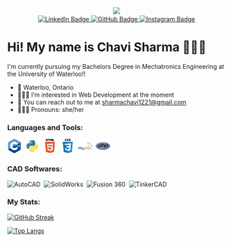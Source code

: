 <div id="header" align="center">
  <img src="https://media.giphy.com/media/v1.Y2lkPTc5MGI3NjExYWlvODRxY3kyNHIwcnEyMHNtNzN1eTk2MGkxbDlkYjhycjloM2VhNiZlcD12MV9pbnRlcm5hbF9naWZfYnlfaWQmY3Q9Zw/9PhdJO4CMfyfXDCnko/giphy.gif" width="333"/>

  <br>
  <!-- socials -->
  <a href="https://www.linkedin.com/in/chavi-sharma-cf7719288/">
    <img src="https://img.shields.io/badge/LinkedIn-blue?style=for-the-badge&logo=linkedin&logoColor=white" alt="LinkedIn Badge"/>
  </a>
  <a href="https://github.com/CheeStrawberry">
    <img src="https://img.shields.io/badge/GitHub-black?style=for-the-badge&logo=GithUB&logoColor=white" alt="GitHub Badge"/>
  </a>
  <a href="http://www.instagram.com/chavi7s/">
    <img src="https://img.shields.io/badge/Instagram-purple?style=for-the-badge&logo=Instagram&logoColor=white" alt="Instagram Badge"/>
  </a>

  <br>
  <!-- profile views 
  <img src="https://komarev.com/ghpvc/?username=cheestrawberry&style=flat-square&color=blue" alt=""/>
  -->
</div>

Hi! My name is Chavi Sharma 🙋🏻‍♀️
=======
I'm currently pursuing my Bachelors Degree in Mechatronics Engineering at the University of Waterloo!!
<br>

<!-- about me -->
- 📍 Waterloo, Ontario
- 👩🏻‍💻 I’m interested in Web Development at the moment
- 📧 You can reach out to me at sharmachavi1221@gmail.com
- 🙋🏻‍♀️ Pronouns: she/her

<!-- languages and softwares -->
### Languages and Tools:
<div>
  <img src="https://raw.githubusercontent.com/devicons/devicon/master/icons/cplusplus/cplusplus-original.svg" title="C++" alt="C++" width="33" height="33"/>&nbsp;
  <img src="https://raw.githubusercontent.com/devicons/devicon/master/icons/python/python-original.svg" title="Python" alt="Python" width="33" height="33"/>&nbsp;
  <img src="https://raw.githubusercontent.com/devicons/devicon/master/icons/html5/html5-original-wordmark.svg" title="HTML" alt="HTML" width="33" height="33"/>&nbsp;
  <img src="https://raw.githubusercontent.com/devicons/devicon/master/icons/css3/css3-original-wordmark.svg" title="CSS" alt="CSS" width="33" height="33"/>&nbsp;
  <img src="https://raw.githubusercontent.com/devicons/devicon/master/icons/mysql/mysql-original-wordmark.svg" title="MySQL" alt="MySQL" width="33" height="33"/>&nbsp;
  <img src="https://raw.githubusercontent.com/devicons/devicon/master/icons/php/php-original.svg" title="PHP" alt="PHP" width="33" height="33"/>
</div>

<!-- cad softwares -->
### CAD Softwares:
<div>
  <img src="https://img.icons8.com/?size=96&id=3OBsfzaTt7ni&format=png" title="AutoCAD" alt="AutoCAD" width="33" height="33"/>&nbsp;
  <img src="https://img.icons8.com/?size=96&id=62397&format=png" title="SolidWorks" alt="SolidWorks" width="33" height="33"/>&nbsp;
  <img src="https://seeklogo.com/images/A/autodesk-fusion-360-logo-7F72A76397-seeklogo.com.png" title="Fusion 360" alt="Fusion 360" width="28" height="28"/>&nbsp;
  <img src="https://morseinstitute.org/wp-content/uploads/2017/12/logo-tinkercad-256.png" title="TinkerCAD" alt="TinkerCAD" width="28" height="28"/>
</div>

<!-- my stats -->
### My Stats:
<!--<img alt="my stats" src="https://github-readme-stats.vercel.app/api?username=CheeStrawberry">-->
<!-- github streak -->
[![GitHub Streak](http://github-readme-streak-stats.herokuapp.com?user=cheestrawberry&theme=dark&background=000000)](https://git.io/streak-stats)
<!-- language used -->
[![Top Langs](https://github-readme-stats.vercel.app/api/top-langs/?username=cheestrawberry&layout=compact&theme=vision-friendly-dark)](https://github.com/anuraghazra/github-readme-stats)
